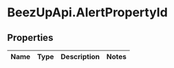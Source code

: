 # BeezUpApi.AlertPropertyId

## Properties
Name | Type | Description | Notes
------------ | ------------- | ------------- | -------------


